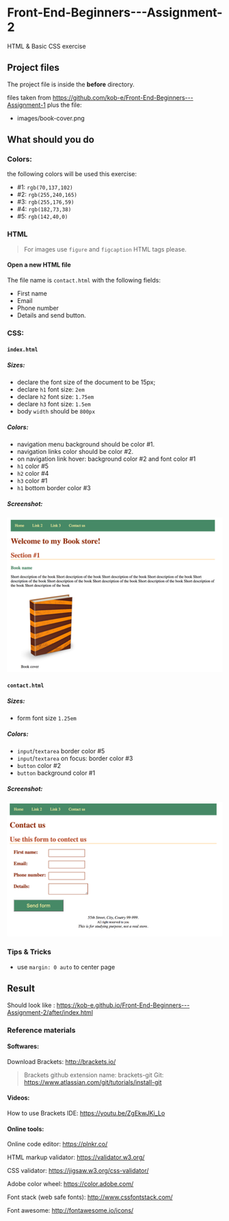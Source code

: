 # Front-End-Beginners---Assignment-2
HTML &amp; Basic CSS exercise

## Project files
The project file is inside the __before__ directory.

files taken from https://github.com/kob-e/Front-End-Beginners---Assignment-1
plus the file:
* images/book-cover.png


## What should you do
### Colors:
the following colors will be used this exercise:
* #1: `rgb(70,137,102)`
* #2: `rgb(255,240,165)`
* #3: `rgb(255,176,59)`
* #4: `rgb(182,73,38)`
* #5: `rgb(142,40,0)`

### HTML
> For images use `figure` and `figcaption` HTML tags please.

#### Open a new HTML file
The file name is `contact.html` with the following fields:
* First name
* Email
* Phone number
* Details
and send button.


### CSS:
#### `index.html`
##### Sizes:
* declare the font size of the document to be 15px;
* declare `h1` font size: `2em`
* declare `h2` font size: `1.75em`
* declare `h3` font size: `1.5em`
* body `width` should be `800px`

##### Colors:
* navigation menu background should be color #1.
* navigation links color should be color #2.
* on navigation link hover: background color #2 and font color #1
* `h1` color #5
* `h2` color #4
* `h3` color #1
* `h1` bottom border color #3

##### Screenshot:
![Screenshot of index.html page](./screenshots/ex2-index-screenshot.png)

#### `contact.html`
##### Sizes:
* form font size `1.25em`

##### Colors:
* `input`/`textarea` border color #5
* `input`/`textarea` on focus: border color #3
* `button` color #2
* `button` background color #1

##### Screenshot:
![Screenshot of contact.html page](./screenshots/ex2-contact-screenshot.png)

### Tips &amp; Tricks
* use `margin: 0 auto` to center page

## Result
Should look like : https://kob-e.github.io/Front-End-Beginners---Assignment-2/after/index.html

### Reference materials

#### Softwares:
Download Brackets: http://brackets.io/
> Brackets github extension name: brackets-git
Git: https://www.atlassian.com/git/tutorials/install-git

#### Videos:
How to use Brackets IDE: https://youtu.be/ZgEkwJKi_Lo


#### Online tools:
Online code editor: https://plnkr.co/

HTML markup validator: https://validator.w3.org/

CSS validator: https://jigsaw.w3.org/css-validator/

Adobe color wheel: https://color.adobe.com/

Font stack (web safe fonts): http://www.cssfontstack.com/

Font awesome: http://fontawesome.io/icons/
 
